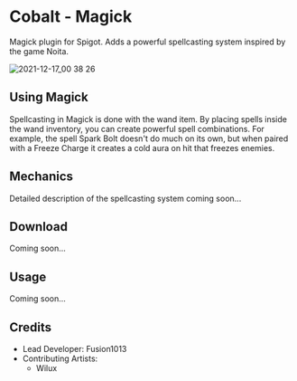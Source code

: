 # Cobalt - Magick

Magick plugin for Spigot. Adds a powerful spellcasting system inspired by the game Noita.

![2021-12-17_00 38 26](https://user-images.githubusercontent.com/35802522/146464900-c004f268-6ab9-427f-bda1-d9f65f1da708.png)

## Using Magick

Spellcasting in Magick is done with the wand item. By placing spells inside the wand inventory, you can create powerful spell combinations. For example, the spell Spark Bolt doesn't do much on its own, but when paired with a Freeze Charge it creates a cold aura on hit that freezes enemies.

## Mechanics

Detailed description of the spellcasting system coming soon...

## Download

Coming soon...

## Usage

Coming soon...

## Credits
- Lead Developer: Fusion1013
- Contributing Artists:
  - Wilux
